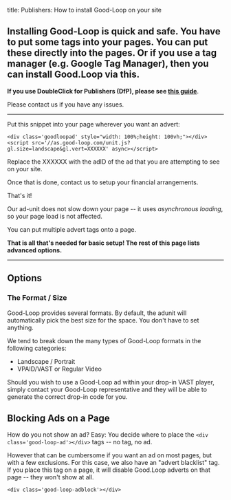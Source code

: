 
title: Publishers: How to install Good-Loop on your site

## Installing Good-Loop is quick and safe. You have to put some tags into your pages. You can put these directly into the pages. Or if you use a tag manager (e.g. Google Tag Manager), then you can install Good.Loop via this. 

**If you use DoubleClick for Publishers (DfP), please see [this guide](Use-with-DoubleClick-for-Publishers-(DfP))**. 

Please contact us if you have any issues.

<hr>

Put this snippet into your page wherever you want an advert:

~~~
<div class='goodloopad' style="width: 100%;height: 100vh;"></div>
<script src='//as.good-loop.com/unit.js?gl.size=landscape&gl.vert=XXXXXX' async></script>
~~~

Replace the XXXXXX with the adID of the ad that you are attempting to see on your site.

Once that is done, contact us to setup your financial arrangements. 

That's it!

Our ad-unit does not slow down your page -- it uses *asynchronous loading*, so your page load is not affected.

You can put multiple advert tags onto a page.

**That is all that's needed for basic setup! The rest of this page lists advanced options.**

<hr>

## Options

### The Format / Size

Good-Loop provides several formats. By default, the adunit will automatically pick the best size for the space. You don't have to set anything.

We tend to break down the many types of Good-Loop formats in the following categories:
* Landscape / Portrait
* VPAID/VAST or Regular Video

Should you wish to use a Good-Loop ad within your drop-in VAST player, simply contact your Good-Loop representative and they will be able to generate the correct drop-in code for you.


## Blocking Ads on a Page

How do you not show an ad? Easy: You decide where to place the <code>&lt;div class='good-loop-ad'&gt;&lt;/div&gt;</code> tags -- no tag, no ad. 

However that can be cumbersome if you want an ad on most pages, but with a few exclusions. For this case, we also have an "advert blacklist" tag. If you place this tag on a page, it will disable Good.Loop adverts on that page -- they won't show at all.

<code>&lt;div class='good-loop-adblock'>&lt;/div&gt;</code>